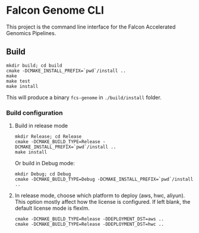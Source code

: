 # Falcon Genome CLI
This project is the command line interface for the Falcon Accelerated Genomics Pipelines.

## Build
```
mkdir build; cd build
cmake -DCMAKE_INSTALL_PREFIX=`pwd`/install ..
make 
make test
make install
```

This will produce a binary `fcs-genome` in `./build/install` folder.

### Build configuration
1. Build in release mode
   ```
   mkdir Release; cd Release
   cmake -DCMAKE_BUILD_TYPE=Release -DCMAKE_INSTALL_PREFIX=`pwd`/install ..
   make install
   ```
   Or build in Debug mode:
   ```
   mkdir Debug; cd Debug
   cmake -DCMAKE_BUILD_TYPE=Debug -DCMAKE_INSTALL_PREFIX=`pwd`/install ..
   ```

2. In release mode, choose which platform to deploy (aws, hwc, aliyun). This option mostly affect how the license is configured. If left blank, the default license mode is flexlm.
   ```
   cmake -DCMAKE_BUILD_TYPE=Release -DDEPLOYMENT_DST=aws ..
   cmake -DCMAKE_BUILD_TYPE=Release -DDEPLOYMENT_DST=hwc ..
   ```
